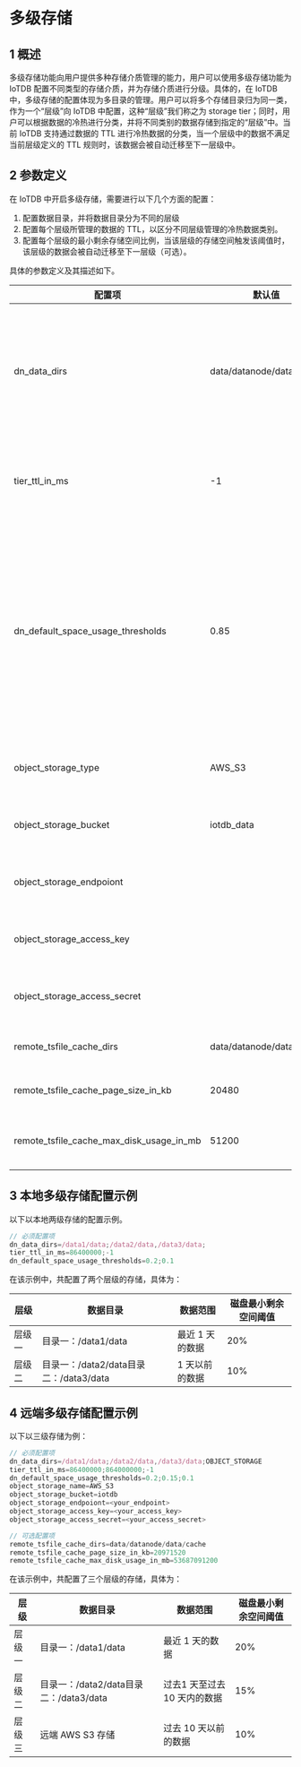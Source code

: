 <!--

    Licensed to the Apache Software Foundation (ASF) under one
    or more contributor license agreements.  See the NOTICE file
    distributed with this work for additional information
    regarding copyright ownership.  The ASF licenses this file
    to you under the Apache License, Version 2.0 (the
    "License"); you may not use this file except in compliance
    with the License.  You may obtain a copy of the License at
    
        http://www.apache.org/licenses/LICENSE-2.0
    
    Unless required by applicable law or agreed to in writing,
    software distributed under the License is distributed on an
    "AS IS" BASIS, WITHOUT WARRANTIES OR CONDITIONS OF ANY
    KIND, either express or implied.  See the License for the
    specific language governing permissions and limitations
    under the License.

-->

# 多级存储
## 1 概述

多级存储功能向用户提供多种存储介质管理的能力，用户可以使用多级存储功能为 IoTDB 配置不同类型的存储介质，并为存储介质进行分级。具体的，在 IoTDB 中，多级存储的配置体现为多目录的管理。用户可以将多个存储目录归为同一类，作为一个“层级”向 IoTDB 中配置，这种“层级”我们称之为 storage tier；同时，用户可以根据数据的冷热进行分类，并将不同类别的数据存储到指定的“层级”中。当前 IoTDB 支持通过数据的 TTL 进行冷热数据的分类，当一个层级中的数据不满足当前层级定义的 TTL 规则时，该数据会被自动迁移至下一层级中。

## 2 参数定义

在 IoTDB 中开启多级存储，需要进行以下几个方面的配置：

1. 配置数据目录，并将数据目录分为不同的层级
2. 配置每个层级所管理的数据的 TTL，以区分不同层级管理的冷热数据类别。
3. 配置每个层级的最小剩余存储空间比例，当该层级的存储空间触发该阈值时，该层级的数据会被自动迁移至下一层级（可选）。

具体的参数定义及其描述如下。

| 配置项                                   | 默认值                   | 说明                                                         | 约束                                                         |
| ---------------------------------------- | ------------------------ | ------------------------------------------------------------ | ------------------------------------------------------------ |
| dn_data_dirs                             | data/datanode/data                       | 用来指定不同的存储目录，并将存储目录进行层级划分             | 每级存储使用分号分隔，单级内使用逗号分隔；云端配置只能作为最后一级存储且第一级不能作为云端存储；最多配置一个云端对象；远端存储目录使用 OBJECT_STORAGE 来表示 |
| tier_ttl_in_ms                        | -1                       | 定义每个层级负责的数据范围，通过 TTL 表示                    | 每级存储使用分号分隔；层级数量需与 dn_data_dirs 定义的层级数一致；"-1" 表示"无限制" |
| dn_default_space_usage_thresholds         | 0.85                     | 定义每个层级数据目录的最小剩余空间比例；当剩余空间少于该比例时，数据会被自动迁移至下一个层级；当最后一个层级的剩余存储空间到低于此阈值时，会将系统置为 READ_ONLY | 每级存储使用分号分隔；层级数量需与 dn_data_dirs 定义的层级数一致 |
| object_storage_type                      | AWS_S3                   | 云端存储类型                                                 | IoTDB 当前只支持 AWS S3 作为远端存储类型，此参数不支持修改   |
| object_storage_bucket                    | iotdb_data                       | 云端存储 bucket 的名称                                       | AWS S3 中的 bucket 定义；如果未使用远端存储，无需配置        |
| object_storage_endpoiont                 |                          | 云端存储的 endpoint                                          | AWS S3 的 endpoint；如果未使用远端存储，无需配置             |
| object_storage_access_key                |                          | 云端存储的验证信息 key                                       | AWS S3 的 credential key；如果未使用远端存储，无需配置       |
| object_storage_access_secret             |                          | 云端存储的验证信息 secret                                    | AWS S3 的 credential secret；如果未使用远端存储，无需配置    |
| remote_tsfile_cache_dirs                 | data/datanode/data/cache | 云端存储在本地的缓存目录                                     | 如果未使用远端存储，无需配置                                 |
| remote_tsfile_cache_page_size_in_kb      | 20480                    | 云端存储在本地缓存文件的块大小                               | 如果未使用远端存储，无需配置                                 |
| remote_tsfile_cache_max_disk_usage_in_mb | 51200                    | 云端存储本地缓存的最大磁盘占用大小                           | 如果未使用远端存储，无需配置                                 |


## 3 本地多级存储配置示例

以下以本地两级存储的配置示例。

```JavaScript
// 必须配置项
dn_data_dirs=/data1/data;/data2/data,/data3/data;
tier_ttl_in_ms=86400000;-1
dn_default_space_usage_thresholds=0.2;0.1
```

在该示例中，共配置了两个层级的存储，具体为：

| **层级** | **数据目录**                           | **数据范围**    | **磁盘最小剩余空间阈值** |
| -------- | -------------------------------------- | --------------- | ------------------------ |
| 层级一   | 目录一：/data1/data                    | 最近 1 天的数据 | 20%                      |
| 层级二   | 目录一：/data2/data目录二：/data3/data | 1 天以前的数据  | 10%                      |

## 4 远端多级存储配置示例

以下以三级存储为例：

```JavaScript
// 必须配置项
dn_data_dirs=/data1/data;/data2/data,/data3/data;OBJECT_STORAGE
tier_ttl_in_ms=86400000;864000000;-1
dn_default_space_usage_thresholds=0.2;0.15;0.1
object_storage_name=AWS_S3
object_storage_bucket=iotdb
object_storage_endpoiont=<your_endpoint>
object_storage_access_key=<your_access_key>
object_storage_access_secret=<your_access_secret>

// 可选配置项
remote_tsfile_cache_dirs=data/datanode/data/cache
remote_tsfile_cache_page_size_in_kb=20971520
remote_tsfile_cache_max_disk_usage_in_mb=53687091200
```

在该示例中，共配置了三个层级的存储，具体为：

| **层级** | **数据目录**                           | **数据范围**                 | **磁盘最小剩余空间阈值** |
| -------- | -------------------------------------- | ---------------------------- | ------------------------ |
| 层级一   | 目录一：/data1/data                    | 最近 1 天的数据              | 20%                      |
| 层级二   | 目录一：/data2/data目录二：/data3/data | 过去1 天至过去 10 天内的数据 | 15%                      |
| 层级三   | 远端 AWS S3 存储                       | 过去 10 天以前的数据         | 10%                      |